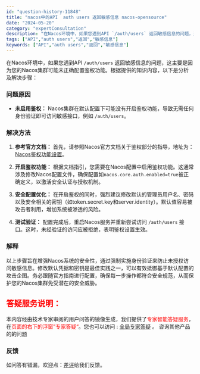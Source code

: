 ```yaml
---
id: "question-history-11848"
title: "nacos中的API  auth users 返回敏感信息 nacos-opensource"
date: "2024-05-20"
category: "expertConsultation"
description: "在Nacos环境中，如果您遇到API `/auth/users` 返回敏感信息的问题，这主要是因为您的Nacos集群可能未正确配置鉴权功能。根据提供的知识内容，以下是分析及解决步骤：### 问题原因- **未启用鉴权：** Nacos集群在默认配置下可能没有开启鉴权功能，导致无需任何身份验证即可访问"
tags: ["API","auth users","返回","敏感信息"]
keywords: ["API","auth users","返回","敏感信息"]
---
```


在Nacos环境中，如果您遇到API `/auth/users` 返回敏感信息的问题，这主要是因为您的Nacos集群可能未正确配置鉴权功能。根据提供的知识内容，以下是分析及解决步骤：

### 问题原因
- **未启用鉴权：** Nacos集群在默认配置下可能没有开启鉴权功能，导致无需任何身份验证即可访问敏感接口，例如 `/auth/users`。

### 解决方法
1. **参考官方文档：** 首先，请参照Nacos官方文档关于鉴权部分的指导，地址为：[Nacos鉴权功能设置](https://nacos.io/docs/latest/guide/user/auth/)。
   
2. **开启鉴权功能：** 根据文档指引，您需要在Nacos配置中启用鉴权功能。这通常涉及修改Nacos配置文件，确保配置如`nacos.core.auth.enabled=true`被正确定义，以激活安全认证与授权机制。

3. **安全配置优化：** 在开启鉴权的同时，强烈建议修改默认的管理员用户名、密码以及安全相关的密钥（如token.secret.key和server.identity）。默认值容易被攻击者利用，增加系统被渗透的风险。

4. **测试验证：** 配置完成后，重启Nacos服务并重新尝试访问 `/auth/users` 接口。这时，未经验证的访问应被拒绝，表明鉴权设置生效。

### 解释
以上步骤旨在增强Nacos系统的安全性，通过强制实施身份验证来防止未授权访问敏感信息。修改默认凭据和密钥是最佳实践之一，可以有效抵御基于默认配置的攻击企图。务必跟随官方指南进行配置，确保每一步操作都符合安全规范，从而保护您的Nacos集群免受潜在的安全威胁。
## <font color="#FF0000">答疑服务说明：</font> 

本内容经由技术专家审阅的用户问答的镜像生成，我们提供了<font color="#FF0000">专家智能答疑服务</font>，在<font color="#FF0000">页面的右下的浮窗”专家答疑“</font>。您也可以访问 : [全局专家答疑](https://opensource.alibaba.com/chatBot) 。 咨询其他产品的的问题

### 反馈
如问答有错漏，欢迎点：[差评](https://ai.nacos.io/user/feedbackByEnhancerGradePOJOID?enhancerGradePOJOId=13938)给我们反馈。
